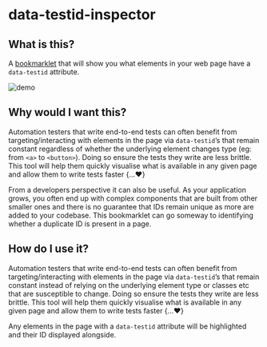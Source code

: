 # data-testid-inspector

## What is this?

A [bookmarklet](https://en.wikipedia.org/wiki/Bookmarklet) that will show you what elements in your web page have a `data-testid` attribute.

![demo](https://i.imgur.com/TFMio71.gif)

## Why would I want this?

Automation testers that write end-to-end tests can often benefit from targeting/interacting with elements in the page via `data-testid`’s that remain constant regardless of whether the underlying element changes type (eg: from `<a>` to `<button>`). Doing so ensure the tests they write are less brittle. This tool will help them quickly visualise what is available in any given page and allow them to write tests faster {…:heart:}

From a developers perspective it can also be useful. As your application grows, you often end up with complex components that are built from other smaller ones and there is no guarantee that IDs remain unique as more are added to your codebase. This bookmarklet can go someway to identifying whether a duplicate ID is present in a page.

## How do I use it?

Automation testers that write end-to-end tests can often benefit from targeting/interacting with elements in the page via `data-testid`’s that remain constant instead of relying on the underlying element type or classes etc that are susceptible to change. Doing so ensure the tests they write are less brittle. This tool will help them quickly visualise what is available in any given page and allow them to write tests faster {…:heart:}

Any elements in the page with a `data-testid` attribute will be highlighted and their ID displayed alongside.
